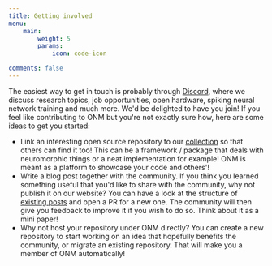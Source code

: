 ```yaml
---
title: Getting involved
menu:
    main: 
        weight: 5
        params:
            icon: code-icon

comments: false
---
```


The easiest way to get in touch is probably through [Discord](https://discord.gg/C9bzWgNmqk), where we discuss research topics, job opportunities, open hardware, spiking neural network training and much more. We'd be delighted to have you join! 
If you feel like contributing to ONM but you're not exactly sure how, here are some ideas to get you started:

* Link an interesting open source repository to our [collection](https://github.com/open-neuromorphic/open-neuromorphic) so that others can find it too! This can be a framework / package that deals with neuromorphic things or a neat implementation for example! ONM is meant as a platform to showcase your code and others'!
* Write a blog post together with the community. If you think you learned something useful that you'd like to share with the community, why not publish it on our website? You can have a look at the structure of [existing posts](https://github.com/open-neuromorphic/open-neuromorphic.github.io/tree/main/content/post) and open a PR for a new one. The community will then give you feedback to improve it if you wish to do so. Think about it as a mini paper!
* Why not host your repository under ONM directly? You can create a new repository to start working on an idea that hopefully benefits the community, or migrate an existing repository. That will make you a member of ONM automatically!